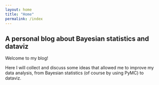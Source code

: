 ```yaml
---
layout: home
title: "Home"
permalink: /index
---
```

## A personal blog about Bayesian statistics and dataviz

<div class="emphbox">
Welcome to my blog!

Here I will collect and discuss some ideas that allowed me to improve my data
analysis, from Bayesian statistics (of course by using PyMC) to dataviz.
</div>

